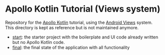 # Apollo Kotlin Tutorial (Views system)

Repository for the [Apollo Kotlin](https://github.com/apollographql/apollo-kotlin) tutorial, using the [Android Views](https://developer.android.com/develop/ui/views/layout/declaring-layout) system. This directory is kept as reference but is not maintained anymore.

- [start](./start): the starter project with the boilerplate and UI code already written but no Apollo Kotlin code.
- [final](./final): the final state of the application with all functionality
